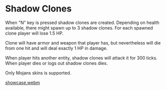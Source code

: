# Shadow Clones

When "N" key is pressed shadow clones are created. Depending on health available, there might spawn up to 3 shadow clones.
For each spawned clone player will lose 1.5 HP.

Clone will have armor and weapon that player has, but nevertheless will die from one hit and will deal exactly 1 HP in damage.

When player hits another entity, shadow clones will attack it for 300 ticks.
When player dies or logs out shadow clones dies.

Only Mojans skins is supported.

[showcase.webm](https://github.com/user-attachments/assets/3bb2bff6-12f8-4a2e-b2d8-332de252aa82)

